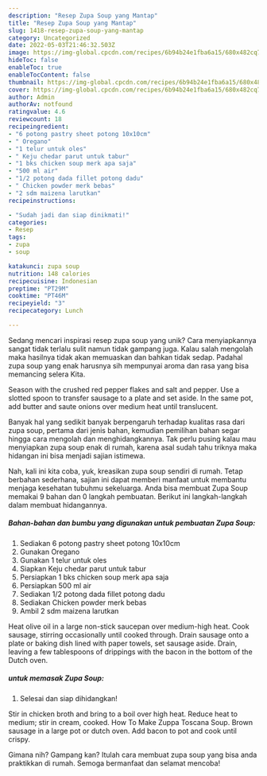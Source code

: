 ```yaml
---
description: "Resep Zupa Soup yang Mantap"
title: "Resep Zupa Soup yang Mantap"
slug: 1418-resep-zupa-soup-yang-mantap
category: Uncategorized
date: 2022-05-03T21:46:32.503Z
image: https://img-global.cpcdn.com/recipes/6b94b24e1fba6a15/680x482cq70/zupa-soup-foto-resep-utama.jpg
hideToc: false
enableToc: true
enableTocContent: false
thumbnail: https://img-global.cpcdn.com/recipes/6b94b24e1fba6a15/680x482cq70/zupa-soup-foto-resep-utama.jpg
cover: https://img-global.cpcdn.com/recipes/6b94b24e1fba6a15/680x482cq70/zupa-soup-foto-resep-utama.jpg
author: Admin
authorAv: notfound
ratingvalue: 4.6
reviewcount: 18
recipeingredient:
- "6 potong pastry sheet potong 10x10cm"
- " Oregano"
- "1 telur untuk oles"
- " Keju chedar parut untuk tabur"
- "1 bks chicken soup merk apa saja"
- "500 ml air"
- "1/2 potong dada fillet potong dadu"
- " Chicken powder merk bebas"
- "2 sdm maizena larutkan"
recipeinstructions:

- "Sudah jadi dan siap dinikmati!"
categories:
- Resep
tags:
- zupa
- soup

katakunci: zupa soup 
nutrition: 148 calories
recipecuisine: Indonesian
preptime: "PT29M"
cooktime: "PT46M"
recipeyield: "3"
recipecategory: Lunch

---
```





Sedang mencari inspirasi resep zupa soup yang unik? Cara menyiapkannya sangat tidak terlalu sulit namun tidak gampang juga. Kalau salah mengolah maka hasilnya tidak akan memuaskan dan bahkan tidak sedap. Padahal zupa soup yang enak harusnya sih mempunyai aroma dan rasa yang bisa memancing selera Kita.





Season with the crushed red pepper flakes and salt and pepper. Use a slotted spoon to transfer sausage to a plate and set aside. In the same pot, add butter and saute onions over medium heat until translucent.

Banyak hal yang sedikit banyak berpengaruh terhadap kualitas rasa dari zupa soup, pertama dari jenis bahan, kemudian pemilihan bahan segar hingga cara mengolah dan menghidangkannya. Tak perlu pusing kalau mau menyiapkan zupa soup enak di rumah, karena asal sudah tahu triknya maka hidangan ini bisa menjadi sajian istimewa.






Nah, kali ini kita coba, yuk, kreasikan zupa soup sendiri di rumah. Tetap berbahan sederhana, sajian ini dapat memberi manfaat untuk membantu menjaga kesehatan tubuhmu sekeluarga. Anda bisa membuat Zupa Soup memakai 9 bahan dan 0 langkah pembuatan. Berikut ini langkah-langkah dalam membuat hidangannya.

<!--inarticleads1-->

##### Bahan-bahan dan bumbu yang digunakan untuk pembuatan Zupa Soup:

1. Sediakan 6 potong pastry sheet potong 10x10cm
1. Gunakan  Oregano
1. Gunakan 1 telur untuk oles
1. Siapkan  Keju chedar parut untuk tabur
1. Persiapkan 1 bks chicken soup merk apa saja
1. Persiapkan 500 ml air
1. Sediakan 1/2 potong dada fillet potong dadu
1. Sediakan  Chicken powder merk bebas
1. Ambil 2 sdm maizena larutkan


Heat olive oil in a large non-stick saucepan over medium-high heat. Cook sausage, stirring occasionally until cooked through. Drain sausage onto a plate or baking dish lined with paper towels, set sausage aside. Drain, leaving a few tablespoons of drippings with the bacon in the bottom of the Dutch oven. 

<!--inarticleads2-->

#####  untuk memasak Zupa Soup:


1. Selesai dan siap dihidangkan!

Stir in chicken broth and bring to a boil over high heat. Reduce heat to medium; stir in cream, cooked. How To Make Zuppa Toscana Soup. Brown sausage in a large pot or dutch oven. Add bacon to pot and cook until crispy. 

Gimana nih? Gampang kan? Itulah cara membuat zupa soup yang bisa anda praktikkan di rumah. Semoga bermanfaat dan selamat mencoba!
